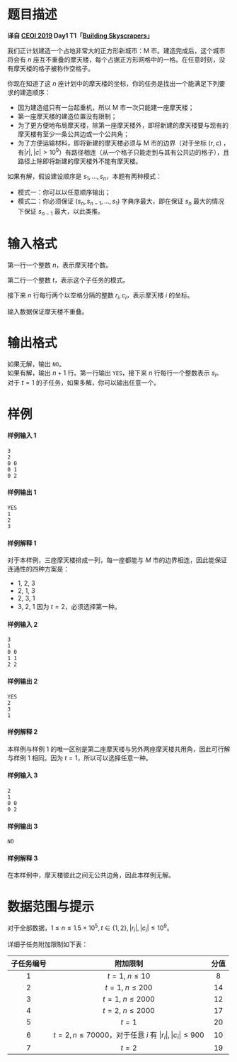 
# 题目描述

**译自 [CEOI 2019](https://ceoi.sk/tasks/) Day1 T1「[Building Skyscrapers](https://ceoi.sk/static/statements/skyscrapers-ENG.pdf)」**

我们正计划建造一个占地非常大的正方形新城市：M 市。建造完成后，这个城市将会有 $n$ 座互不重叠的摩天楼，每个占据正方形网格中的一格。在任意时刻，没有摩天楼的格子被称作空格子。

你现在知道了这 $n$ 座计划中的摩天楼的坐标，你的任务是找出一个能满足下列要求的建造顺序：
- 因为建造组只有一台起重机，所以 M 市一次只能建一座摩天楼；
- 第一座摩天楼的建造位置没有限制；
- 为了更方便地布局摩天楼，除第一座摩天楼外，即将新建的摩天楼要与现有的摩天楼有至少一条公共边或一个公共角；
- 为了方便运输材料，即将新建的摩天楼必须与 M 市的边界（对于坐标 $(r,c)$ ，有$|r|,|c|>10^9$）有路径相连（从一个格子只能走到与其有公共边的格子），且路径上除即将新建的摩天楼外不能有摩天楼。

如果有解，假设建设顺序是 $s_1,\ldots ,s_n$，本题有两种模式：

- 模式一：你可以以任意顺序输出；
- 模式二：你必须保证 $(s_n,s_{n-1},\ldots ,s_1)$ 字典序最大，即在保证 $s_n$ 最大的情况下保证 $s_{n-1}$ 最大，以此类推。


# 输入格式

第一行一个整数 $n$，表示摩天楼个数。

第二行一个整数 $t$，表示这个子任务的模式。

接下来 $n$ 行每行两个以空格分隔的整数 $r_i,c_i$，表示摩天楼 $i$ 的坐标。<!--注意：**摩天楼没有特定的输入顺序**，这也是输出编号的原因。-->

输入数据保证摩天楼不重叠。



# 输出格式

如果无解，输出 `NO`。  
如果有解，输出 $n+1$ 行。第一行输出 `YES`，接下来 $n$ 行每行一个整数表示 $s_i$。  
对于 $t=1$ 的子任务，如果多解，你可以输出任意一个。

# 样例

#### 样例输入 1
```plain
3
2
0 0
0 1
0 2
```
#### 样例输出 1
```plain
YES
1
2
3
```
#### 样例解释 1
对于本样例，三座摩天楼排成一列，每一座都能与 $M$ 市的边界相连，因此能保证连通性的四种方案是：
- 1, 2, 3
- 2, 1, 3
- 2, 3, 1
- 3, 2, 1
因为 $t=2$，必须选择第一种。
#### 样例输入 2
```plain
3
1
0 0
1 1
2 2
```
#### 样例输出 2
```plain
YES
2
3
1
```
#### 样例解释 2
本样例与样例 1 的唯一区别是第二座摩天楼与另外两座摩天楼共用角，因此可行解与样例 1 相同。因为 $t=1$，所以可以选择任意一种。
#### 样例输入 3
```plain
2
1
0 0
0 2
```
#### 样例输出 3
```plain
NO
```
#### 样例解释 3
在本样例中，摩天楼彼此之间无公共边角，因此本样例无解。 

# 数据范围与提示

对于全部数据，$1\le n\le 1.5\times 10^5,t\in\{1,2\},|r_i|,|c_i|\le 10^9$。

详细子任务附加限制如下表：

| 子任务编号 |                        附加限制                        | 分值 |
| :--------: | :----------------------------------------------------: | :--: |
|    $1$     |                     $t=1,~n\le 10$                     | $8$  |
|    $2$     |                    $t=1,~n\le 200$                     | $14$ |
|    $3$     |                    $t=1,~n\le 2000$                    | $12$ |
|    $4$     |                    $t=2,~n\le 2000$                    | $17$ |
|    $5$     |                         $t=1$                          | $20$ |
|    $6$     | $t=2,n\le 70000$，对于任意 $i$ 有 $\lvert r_i\rvert,\lvert c_i\rvert \le 900$ | $10$ |
|    $7$     |                         $t=2$                          | $19$ |



